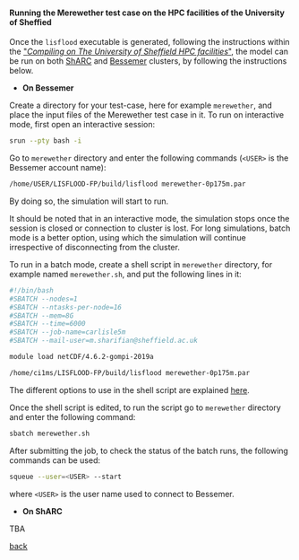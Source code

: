 #### Running the Merewether test case on the HPC facilities of the University of Sheffied

Once the `lisflood` executable is generated, following the instructions within the ["_Compiling on The University of Sheffield HPC facilities_"](/compile_hpc.md), 
the model can be run on both [ShARC](https://docs.hpc.shef.ac.uk/en/latest/sharc/index.html) and [Bessemer](https://docs.hpc.shef.ac.uk/en/latest/bessemer/index.html) clusters, by following the instructions below.

- **On Bessemer**

Create a directory for your test-case, here for example `merewether`, and place the input files of the Merewether test case in it. To run on interactive mode, first open an interactive session:

````bash
srun --pty bash -i
````

Go to `merewether` directory and enter the following commands (`<USER>` is the Bessemer account name):

````bash
/home/USER/LISFLOOD-FP/build/lisflood merewether-0p175m.par
````
By doing so, the simulation will start to run. 

It should be noted that in an interactive mode, the simulation stops once the session is closed or connection to cluster is lost. For long simulations, batch mode is a better option, using which the simulation will continue irrespective of disconnecting from the cluster.

To run in a batch mode, create a shell script in `merewether` directory, for example named `merewether.sh`, and put the following lines in it:

````bash
#!/bin/bash
#SBATCH --nodes=1
#SBATCH --ntasks-per-node=16
#SBATCH --mem=8G
#SBATCH --time=6000
#SBATCH --job-name=carlisle5m
#SBATCH --mail-user=m.sharifian@sheffield.ac.uk

module load netCDF/4.6.2-gompi-2019a

/home/ci1ms/LISFLOOD-FP/build/lisflood merewether-0p175m.par
````

The different options to use in the shell script are explained [here](https://docs.hpc.shef.ac.uk/en/latest/bessemer/slurm.html).


Once the shell script is edited, to run the script go to `merewether` directory and enter the following command:

````bash
sbatch merewether.sh
````

After submitting the job, to check the status of the batch runs, the following commands can be used:

````bash
squeue --user=<USER> --start
````

where `<USER>` is the user name used to connect to Bessemer. 

- **On ShARC**

TBA

[back](/Merewether3.md)
